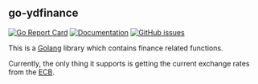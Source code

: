 ## go-ydfinance

[![Go Report Card](https://goreportcard.com/badge/github.com/pieterclaerhout/go-ydfinance)](https://goreportcard.com/report/github.com/pieterclaerhout/go-ydfinance)
[![Documentation](https://godoc.org/github.com/pieterclaerhout/go-ydfinance?status.svg)](http://godoc.org/github.com/pieterclaerhout/go-ydfinance)
[![GitHub issues](https://img.shields.io/github/issues/pieterclaerhout/go-ydfinance.svg)](https://github.com/pieterclaerhout/go-ydfinance/issues)

This is a [Golang](https://golang.org) library which contains finance related functions.

Currently, the only thing it supports is getting the current exchange rates from the [ECB](https://www.ecb.europa.eu).